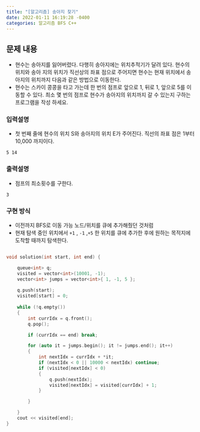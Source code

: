 ```yaml
---
title: "[알고리즘] 송아지 찾기"
date: 2022-01-11 16:19:28 -0400
categories: 알고리즘 BFS C++
---
```


## 문제 내용

- 현수는 송아지를 잃어버렸다. 다행히 송아지에는 위치추적기가 달려 있다. 현수의 위치와 송아 지의 위치가 직선상의 좌표 점으로 주어지면 현수는 현재 위치에서 송아지의 위치까지 다음과 같은 방법으로 이동한다.
- 현수는 스카이 콩콩을 타고 가는데 한 번의 점프로 앞으로 1, 뒤로 1, 앞으로 5를 이동할 수 있다. 최소 몇 번의 점프로 현수가 송아지의 위치까지 갈 수 있는지 구하는 프로그램을 작성 하세요.


### 입력설명

- 첫 번째 줄에 현수의 위치 S와 송아지의 위치 E가 주어진다. 직선의 좌표 점은 1부터 10,000 까지이다.


```
5 14
```

### 출력설명

- 점프의 최소횟수를 구한다.

```
3
```

### 구현 방식

- 이전까지 BFS로 이동 가능 노드/위치를 큐에 추가해줬던 것처럼
- 현재 탐색 중인 위치에서 `+1` , `-1` ,`+5` 한 위치를 큐에 추가한 후에 원하는 목적지에 도착할 때까지 탐색한다.


```cpp

void solution(int start, int end) {

    queue<int> q;
    visited = vector<int>(10001, -1);
    vector<int> jumps = vector<int>{ 1, -1, 5 };
    
    q.push(start);
    visited[start] = 0;
    
    while (!q.empty())
    {
        int currIdx = q.front();
        q.pop();

        if (currIdx == end) break;

        for (auto it = jumps.begin(); it != jumps.end(); it++)
        {
            int nextIdx = currIdx + *it;
            if (nextIdx < 0 || 10000 < nextIdx) continue;
            if (visited[nextIdx] < 0)
            {
                q.push(nextIdx);
                visited[nextIdx] = visited[currIdx] + 1;
            }

        }

    }
    cout << visited[end];
}
```


